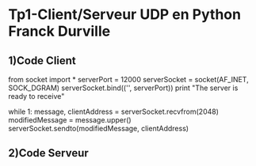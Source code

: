 # Tp1-Client/Serveur UDP en Python Franck Durville

## 1)Code Client
from socket import *
serverPort = 12000
serverSocket = socket(AF_INET, SOCK_DGRAM)
serverSocket.bind(('', serverPort))
print "The server is ready to receive"

while 1:
	message, clientAddress = serverSocket.recvfrom(2048)
	modifiedMessage = message.upper()
	serverSocket.sendto(modifiedMessage, clientAddress)


## 2)Code Serveur


